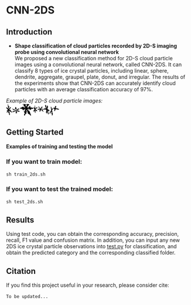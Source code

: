 # CNN-2DS
## Introduction
- __Shape classification of cloud particles recorded by 2D-S imaging probe using convolutional neural network__<br />
We proposed a new classification method for 2D-S cloud particle images using a convolutional neural network, called CNN-2DS. It can classify 8 types of ice crystal particles, including linear, sphere, dendrite, aggregate, graupel, plate, donut, and irregular. The results of the experiments show that CNN-2DS can accurately identify cloud particles with an average classification accuracy of 97%.

*Example of 2D-S cloud particle images:* <br />
![Examples](https://github.com/haixiaxiao/CNN-2DS/blob/master/img/img1.png)

## Getting Started
__Examples of training and testing the model__<br />
### If you want to train model:<br />
```
sh train_2ds.sh
```
### If you want to test the trained model:<br />
```
sh test_2ds.sh
```
## Results
Using test code, you can obtain the corresponding accuracy, precision, recall, F1 value and confusion matrix. In addition, you can input any new 2DS ice crystal particle observations into [test.py](https://github.com/haixiaxiao/CNN-2DS/blob/master/test.py) for classification, and obtain the predicted category and the corresponding classified folder.

## Citation
If you find this project useful in your research, please consider cite:
```
To be updated...
```
